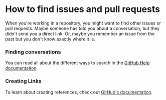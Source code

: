 # How to find issues and pull requests

When you're working in a repository, you might want to find other issues or pull requests. Maybe someone has told you about a conversation, but they didn't send you a direct link. Or, maybe you remember an issue from the past but you don't know exactly where it is.

### Finding conversations

You can read all about the different ways to search in the [GitHub Help documentation](https://help.github.com/en/articles/searching-issues-and-pull-requests#search-by-open-or-closed-state).

### Creating Links

To learn about creating references, check out [GitHub's documentation](https://help.github.com/en/articles/autolinked-references-and-urls).
